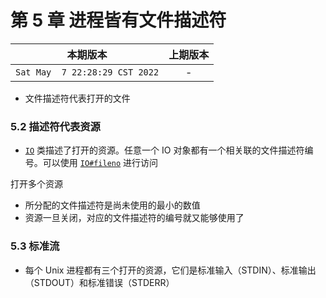 # 第 5 章 进程皆有文件描述符

|本期版本| 上期版本
|:---:|:---:
`Sat May  7 22:28:29 CST 2022` | -

* 文件描述符代表打开的文件

### 5.2 描述符代表资源

* [`IO`](https://docs.ruby-lang.org/en/3.1/IO.html) 类描述了打开的资源。任意一个 IO 对象都有一个相关联的文件描述符编号。可以使用 [`IO#fileno`](https://docs.ruby-lang.org/en/3.1/IO.html#method-i-fileno) 进行访问

打开多个资源

* 所分配的文件描述符是尚未使用的最小的数值
* 资源一旦关闭，对应的文件描述符的编号就又能够使用了

### 5.3 标准流

* 每个 Unix 进程都有三个打开的资源，它们是标准输入（STDIN）、标准输出（STDOUT）和标准错误（STDERR）